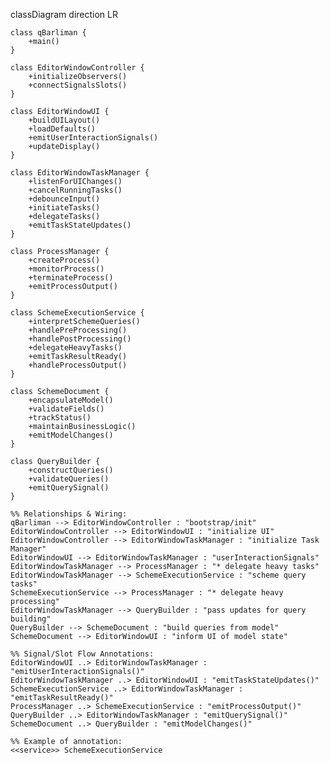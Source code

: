 classDiagram
direction LR

    class qBarliman {
        +main()
    }

    class EditorWindowController {
        +initializeObservers()
        +connectSignalsSlots()
    }

    class EditorWindowUI {
        +buildUILayout()
        +loadDefaults()
        +emitUserInteractionSignals()
        +updateDisplay()
    }

    class EditorWindowTaskManager {
        +listenForUIChanges()
        +cancelRunningTasks()
        +debounceInput()
        +initiateTasks()
        +delegateTasks()
        +emitTaskStateUpdates()
    }

    class ProcessManager {
        +createProcess()
        +monitorProcess()
        +terminateProcess()
        +emitProcessOutput()
    }

    class SchemeExecutionService {
        +interpretSchemeQueries()
        +handlePreProcessing()
        +handlePostProcessing()
        +delegateHeavyTasks()
        +emitTaskResultReady()
        +handleProcessOutput()
    }

    class SchemeDocument {
        +encapsulateModel()
        +validateFields()
        +trackStatus()
        +maintainBusinessLogic()
        +emitModelChanges()
    }

    class QueryBuilder {
        +constructQueries()
        +validateQueries()
        +emitQuerySignal()
    }

    %% Relationships & Wiring:
    qBarliman --> EditorWindowController : "bootstrap/init"
    EditorWindowController --> EditorWindowUI : "initialize UI"
    EditorWindowController --> EditorWindowTaskManager : "initialize Task Manager"
    EditorWindowUI --> EditorWindowTaskManager : "userInteractionSignals"
    EditorWindowTaskManager --> ProcessManager : "* delegate heavy tasks"
    EditorWindowTaskManager --> SchemeExecutionService : "scheme query tasks"
    SchemeExecutionService --> ProcessManager : "* delegate heavy processing"
    EditorWindowTaskManager --> QueryBuilder : "pass updates for query building"
    QueryBuilder --> SchemeDocument : "build queries from model"
    SchemeDocument --> EditorWindowUI : "inform UI of model state"

    %% Signal/Slot Flow Annotations:
    EditorWindowUI ..> EditorWindowTaskManager : "emitUserInteractionSignals()"
    EditorWindowTaskManager ..> EditorWindowUI : "emitTaskStateUpdates()"
    SchemeExecutionService ..> EditorWindowTaskManager : "emitTaskResultReady()"
    ProcessManager ..> SchemeExecutionService : "emitProcessOutput()"
    QueryBuilder ..> EditorWindowTaskManager : "emitQuerySignal()"
    SchemeDocument ..> QueryBuilder : "emitModelChanges()"

    %% Example of annotation:
    <<service>> SchemeExecutionService
